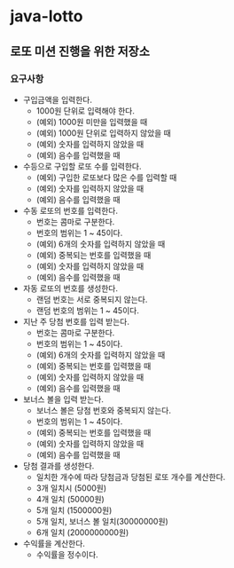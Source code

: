 # java-lotto
로또 미션 진행을 위한 저장소
---
### 요구사항
* 구입금액을 입력한다.  
    * 1000원 단위로 입력해야 한다.
    * (예외) 1000원 미만을 입력했을 때 
    * (예외) 1000원 단위로 입력하지 않았을 때
    * (예외) 숫자를 입력하지 않았을 때
    * (예외) 음수를 입력했을 때
* 수등으로 구입할 로또 수를 입력한다.
    * (예외) 구입한 로또보다 많은 수를 입력할 때
    * (예외) 숫자를 입력하지 않았을 때
    * (예외) 음수를 입력했을 때
* 수동 로또의 번호를 입력한다.
    * 번호는 콤마로 구분한다.
    * 번호의 범위는 1 ~ 45이다.
    * (예외) 6개의 숫자를 입력하지 않았을 때
    * (예외) 중복되는 번호를 입력했을 때
    * (예외) 숫자를 입력하지 않았을 때
    * (예외) 음수를 입력했을 때
* 자동 로또의 번호를 생성한다.
    * 랜덤 번호는 서로 중복되지 않는다.
    * 랜덤 번호의 범위는 1 ~ 45이다.
* 지난 주 당첨 번호를 입력 받는다.
    * 번호는 콤마로 구분한다.
    * 번호의 범위는 1 ~ 45이다.
    * (예외) 6개의 숫자를 입력하지 않았을 때
    * (예외) 중복되는 번호를 입력했을 때
    * (예외) 숫자를 입력하지 않았을 때
    * (예외) 음수를 입력했을 때
* 보너스 볼을 입력 받는다.
    * 보너스 볼은 당첨 번호와 중복되지 않는다.
    * 번호의 범위는 1 ~ 45이다.
    * (예외) 중복되는 번호를 입력했을 때
    * (예외) 숫자를 입력하지 않았을 때
    * (예외) 음수를 입력했을 때
* 당첨 결과를 생성한다.
    * 일치한 개수에 따라 당첨금과 당첨된 로또 개수를 계산한다.
    * 3개 일치시 (5000원)
    * 4개 일치 (50000원)
    * 5개 일치 (1500000원)
    * 5개 일치, 보너스 볼 일치(30000000원)
    * 6개 일치 (2000000000원)
* 수익률을 계산한다.
    * 수익률을 정수이다.
    
    